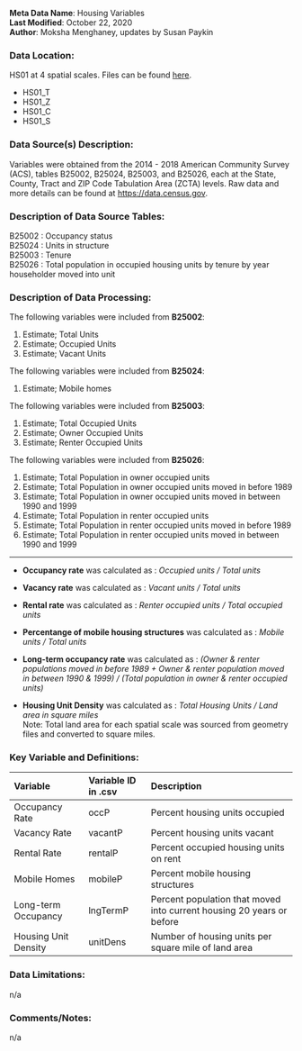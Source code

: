 **Meta Data Name**: Housing Variables  
**Last Modified**: October 22, 2020  
**Author**: Moksha Menghaney, updates by Susan Paykin   

### Data Location: 
HS01 at 4 spatial scales. Files can be found [here](https://github.com/GeoDaCenter/opioid-policy-scan/tree/master/Policy_Scan/data_final).
* HS01_T  
* HS01_Z  
* HS01_C  
* HS01_S  

### Data Source(s) Description:  
Variables were obtained from the 2014 - 2018 American Community Survey (ACS), tables B25002, B25024, B25003, and B25026, each at the State, County, Tract and ZIP Code Tabulation Area (ZCTA) levels. Raw data and more details can be found at https://data.census.gov.

### Description of Data Source Tables:
B25002 : Occupancy status <br>
B25024 : Units in structure <br>
B25003 : Tenure <br>
B25026 : Total population in occupied housing units by tenure by year householder moved into unit

### Description of Data Processing: 
The following variables were included from **B25002**:
  1. Estimate; Total Units
  2. Estimate; Occupied Units
  3. Estimate; Vacant Units
  
The following variables were included from **B25024**:
  1. Estimate; Mobile homes
 
The following variables were included from **B25003**:
  1. Estimate; Total Occupied Units
  2. Estimate; Owner Occupied Units
  3. Estimate; Renter Occupied Units
 
The following variables were included from **B25026**:
  1. Estimate; Total Population in owner occupied units
  2. Estimate; Total Population in owner occupied units moved in before 1989
  3. Estimate; Total Population in owner occupied units moved in between 1990 and 1999
  4. Estimate; Total Population in renter occupied units
  5. Estimate; Total Population in renter occupied units moved in before 1989
  6. Estimate; Total Population in renter occupied units moved in between 1990 and 1999

----------
* **Occupancy rate** was calculated as : *Occupied units / Total units*  

* **Vacancy rate** was calculated as : *Vacant units / Total units*  

* **Rental rate** was calculated as : *Renter occupied units / Total occupied units*  

* **Percentange of mobile housing structures** was calculated as : *Mobile units / Total units*   

* **Long-term occupancy rate** was calculated as : *(Owner & renter populations moved in before 1989 + Owner & renter population moved in between 1990 & 1999) / (Total population in owner & renter occupied units)*  

* **Housing Unit Density** was calculated as : *Total Housing Units / Land area in square miles*  
Note: Total land area for each spatial scale was sourced from geometry files and converted to square miles.


### Key Variable and Definitions:
| Variable | Variable ID in .csv | Description |
|:---------|:--------------------|:------------|
| Occupancy Rate | occP | Percent housing units occupied |
| Vacancy Rate | vacantP | Percent housing units vacant |
| Rental Rate | rentalP | Percent occupied housing units on rent |
| Mobile Homes | mobileP | Percent mobile housing structures |
| Long-term Occupancy | lngTermP | Percent population that moved into current housing 20 years or before |
| Housing Unit Density | unitDens | Number of housing units per square mile of land area |

### Data Limitations:
n/a

### Comments/Notes:
n/a
